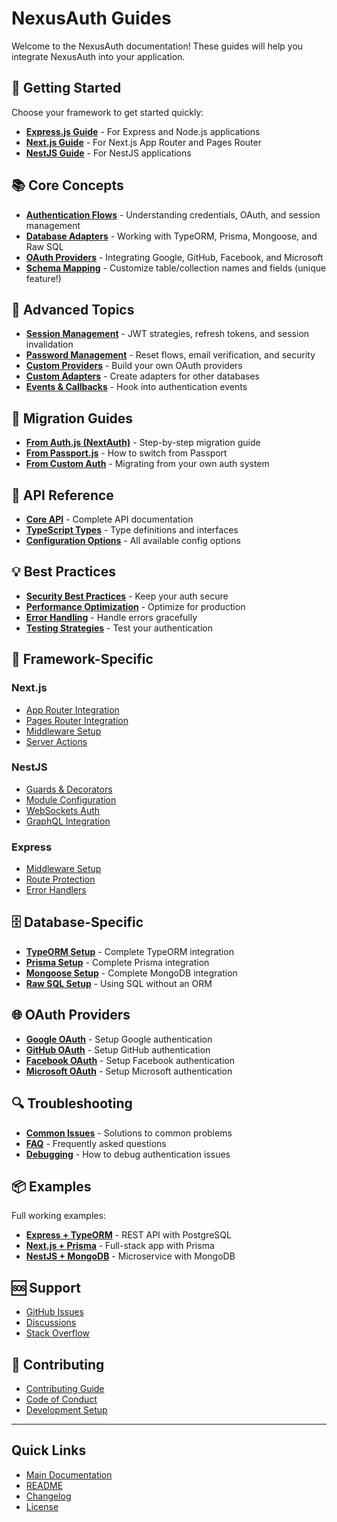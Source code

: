 # NexusAuth Guides

Welcome to the NexusAuth documentation! These guides will help you integrate NexusAuth into your application.

## 🚀 Getting Started

Choose your framework to get started quickly:

- **[Express.js Guide](./getting-started-express.md)** - For Express and Node.js applications
- **[Next.js Guide](./getting-started-nextjs.md)** - For Next.js App Router and Pages Router
- **[NestJS Guide](./getting-started-nestjs.md)** - For NestJS applications

## 📚 Core Concepts

- **[Authentication Flows](./authentication-flows.md)** - Understanding credentials, OAuth, and session management
- **[Database Adapters](./database-adapters.md)** - Working with TypeORM, Prisma, Mongoose, and Raw SQL
- **[OAuth Providers](./oauth-providers.md)** - Integrating Google, GitHub, Facebook, and Microsoft
- **[Schema Mapping](./schema-mapping.md)** - Customize table/collection names and fields (unique feature!)

## 🔧 Advanced Topics

- **[Session Management](./session-management.md)** - JWT strategies, refresh tokens, and session invalidation
- **[Password Management](./password-management.md)** - Reset flows, email verification, and security
- **[Custom Providers](./custom-providers.md)** - Build your own OAuth providers
- **[Custom Adapters](./custom-adapters.md)** - Create adapters for other databases
- **[Events & Callbacks](./events-callbacks.md)** - Hook into authentication events

## 🔄 Migration Guides

- **[From Auth.js (NextAuth)](./migration-from-authjs.md)** - Step-by-step migration guide
- **[From Passport.js](./migration-from-passport.md)** - How to switch from Passport
- **[From Custom Auth](./migration-from-custom.md)** - Migrating from your own auth system

## 📖 API Reference

- **[Core API](./api-reference.md)** - Complete API documentation
- **[TypeScript Types](./typescript.md)** - Type definitions and interfaces
- **[Configuration Options](./configuration.md)** - All available config options

## 💡 Best Practices

- **[Security Best Practices](./security-best-practices.md)** - Keep your auth secure
- **[Performance Optimization](./performance.md)** - Optimize for production
- **[Error Handling](./error-handling.md)** - Handle errors gracefully
- **[Testing Strategies](./testing.md)** - Test your authentication

## 🎯 Framework-Specific

### Next.js
- [App Router Integration](./nextjs-app-router.md)
- [Pages Router Integration](./nextjs-pages-router.md)
- [Middleware Setup](./nextjs-middleware.md)
- [Server Actions](./nextjs-server-actions.md)

### NestJS
- [Guards & Decorators](./nestjs-guards-decorators.md)
- [Module Configuration](./nestjs-module-config.md)
- [WebSockets Auth](./nestjs-websockets.md)
- [GraphQL Integration](./nestjs-graphql.md)

### Express
- [Middleware Setup](./express-middleware.md)
- [Route Protection](./express-route-protection.md)
- [Error Handlers](./express-error-handlers.md)

## 🗄️ Database-Specific

- **[TypeORM Setup](./typeorm-setup.md)** - Complete TypeORM integration
- **[Prisma Setup](./prisma-setup.md)** - Complete Prisma integration
- **[Mongoose Setup](./mongoose-setup.md)** - Complete MongoDB integration
- **[Raw SQL Setup](./raw-sql-setup.md)** - Using SQL without an ORM

## 🌐 OAuth Providers

- **[Google OAuth](./oauth-google.md)** - Setup Google authentication
- **[GitHub OAuth](./oauth-github.md)** - Setup GitHub authentication
- **[Facebook OAuth](./oauth-facebook.md)** - Setup Facebook authentication
- **[Microsoft OAuth](./oauth-microsoft.md)** - Setup Microsoft authentication

## 🔍 Troubleshooting

- **[Common Issues](./troubleshooting.md)** - Solutions to common problems
- **[FAQ](./faq.md)** - Frequently asked questions
- **[Debugging](./debugging.md)** - How to debug authentication issues

## 📦 Examples

Full working examples:

- **[Express + TypeORM](/examples/express-typeorm)** - REST API with PostgreSQL
- **[Next.js + Prisma](/examples/nextjs-prisma)** - Full-stack app with Prisma
- **[NestJS + MongoDB](/examples/nestjs-mongodb)** - Microservice with MongoDB

## 🆘 Support

- [GitHub Issues](https://github.com/yourusername/nexus-auth/issues)
- [Discussions](https://github.com/yourusername/nexus-auth/discussions)
- [Stack Overflow](https://stackoverflow.com/questions/tagged/nexus-auth)

## 🤝 Contributing

- [Contributing Guide](../CONTRIBUTING.md)
- [Code of Conduct](../CODE_OF_CONDUCT.md)
- [Development Setup](./development-setup.md)

---

## Quick Links

- [Main Documentation](../DOCUMENTATION.md)
- [README](../README.md)
- [Changelog](../CHANGELOG.md)
- [License](../LICENSE)
